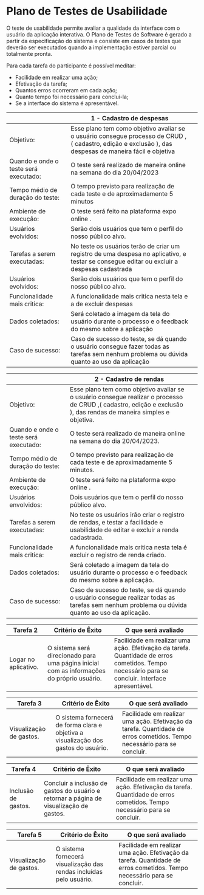 # Plano de Testes de Usabilidade

O teste de usabilidade permite avaliar a qualidade da interface com o usuário da aplicação interativa. O Plano de Testes de Software é gerado a partir da especificação do sistema e consiste em casos de testes que deverão ser executados quando a implementação estiver parcial ou totalmente pronta.

Para cada tarefa do participante é possível meditar:

- Facilidade em realizar uma ação;
- Efetivação da tarefa;
- Quantos erros ocorreram em cada ação;
- Quanto tempo foi necessário para concluí-la;
- Se a interface do sistema é apresentável.

|| 1 - Cadastro de despesas |  |
|--------------------|-------------------------------------------------------------------------|-------------------------------------------------------------------------------|
|Objetivo: | Esse plano tem como objetivo avaliar se o usuário consegue processo de CRUD ,( cadastro, edição e exclusão ), das despesas de maneira fácil e objetiva|
|Quando e onde o teste será executado: | O teste será realizado de maneira online na semana do dia 20/04/2023                                
|Tempo médio de duração do teste: |O tempo previsto para realização de cada teste e de aproximadamente 5 minutos                             |
|Ambiente de execução: | O teste será feito na plataforma expo online .                
|Usuários evolvidos: | Serão dois usuários que tem o perfil do nosso público alvo.
|Tarefas a serem executadas: | No teste os usuários terão de criar um registro de uma despesa no aplicativo, e testar se consegue editar ou excluir a despesas cadastrada
|Usuários evolvidos: | Serão dois usuários que tem o perfil do nosso público alvo.
|Funcionalidade mais critica:| A funcionalidade mais critica nesta tela e a de excluir despesas
|Dados coletados:|Será coletado a imagem da tela do usuário durante o processo e o feedback do mesmo sobre a aplicação
|Caso de sucesso:|Caso de sucesso do teste, se dá quando o usuário consegue fazer todas as tarefas sem nenhum problema ou dúvida quanto ao uso da aplicação

|| 2 - Cadastro de rendas |  |
|--------------------|-------------------------------------------------------------------------|-------------------------------------------------------------------------------|
|Objetivo: | Esse plano tem como objetivo avaliar se o usuário consegue realizar o processo de CRUD ,( cadastro, edição e exclusão ), das rendas de maneira simples e objetiva.|
|Quando e onde o teste será executado: | O teste será realizado de maneira online na semana do dia 20/04/2023.                                
|Tempo médio de duração do teste: |O tempo previsto para realização de cada teste e de aproximadamente 5 minutos.                             |
|Ambiente de execução: | O teste será feito na plataforma expo online .                
|Usuários envolvidos: | Dois usuários que tem o perfil do nosso público alvo.
|Tarefas a serem executadas: | No teste os usuários irão criar o registro de rendas, e testar a facilidade e usabilidade de editar e excluir a renda cadastrada.
|Funcionalidade mais critica:| A funcionalidade mais critica nesta tela é excluir o registro de renda criado.
|Dados coletados:|Será coletado a imagem da tela do usuário durante o processo e o feedback do mesmo sobre a aplicação.
|Caso de sucesso:|Caso de sucesso do teste, se dá quando o usuário consegue realizar todas as tarefas sem nenhum problema ou dúvida quanto ao uso da aplicação.


| **Tarefa 2** | **Critério de Êxito** | **O que será avaliado** |
|--------------|----------------------|-------------------------|
|Logar no aplicativo. | O sistema será direcionado para uma página inicial com as informações do próprio usuário. | Facilidade em realizar uma ação. Efetivação da tarefa. Quantidade de erros cometidos. Tempo necessário para se concluir. Interface apresentável. |

| **Tarefa 3** | **Critério de Êxito** | **O que será avaliado** |
|--------------|----------------------|-------------------------|
|Visualização de gastos. | O sistema fornecerá de forma clara e objetiva a visualização dos gastos do usuário. | Facilidade em realizar uma ação. Efetivação da tarefa. Quantidade de erros cometidos. Tempo necessário para se concluir. |

| **Tarefa 4** | **Critério de Êxito** | **O que será avaliado** |
|--------------|----------------------|-------------------------|
|Inclusão de gastos. | Concluir a inclusão de gastos do usuário e retornar a página de visualização de gastos. | Facilidade em realizar uma ação. Efetivação da tarefa. Quantidade de erros cometidos. Tempo necessário para se concluir. |

| **Tarefa 5** | **Critério de Êxito** | **O que será avaliado** |
|--------------|----------------------|-------------------------|
|Visualização de gastos. | O sistema fornecerá visualização das rendas incluídas pelo usuário. | Facilidade em realizar uma ação. Efetivação da tarefa. Quantidade de erros cometidos. Tempo necessário para se concluir. |

